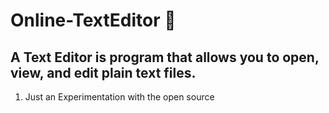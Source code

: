 # Online-TextEditor 🍾
 ## A Text Editor is program that allows you to open, view, and edit plain text files.
1. Just an Experimentation with the open source
